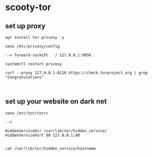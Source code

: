 # scooty-tor


## set up proxy

```
apt install tor privoxy -y

nano /etc/privoxy/config

--> forward-socks5t   / 127.0.0.1:9050 . 

systemctl restart privoxy

curl --proxy 127.0.0.1:8118 https://check.torproject.org | grep "Congratulations"



```



## set up your website on dark net

```
nano /etc/tor/torrc

-->

HiddenServiceDir /var/lib/tor/hidden_service/
HiddenServicePort 80 127.0.0.1:80


cat /var/lib/tor/hidden_service/hostname

```
